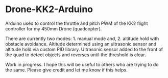 # Drone-KK2-Arduino
Arduino used to control the throttle and pitch PWM of the KK2 flight controller for my 450mm Drone (quadcopter). 

There are currently two modes: 1. manual mode and, 2. altitude hold with obstacle avoidance. Altitude determined using an ultrasonic sensor and altitude hold via custom PID library. Ultrasonic sensor added to the front of the quad to detect objects and reverses until the threshold is clear. 

Work in progress. I hope this will be useful to others who are trying to do the same. Please give credit and let me know if this helps. 
